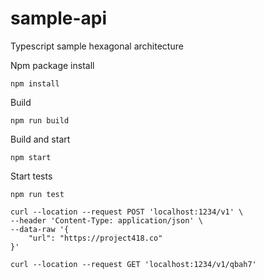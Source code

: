 # sample-api
Typescript sample hexagonal architecture

Npm package install
```
npm install
```

Build
```
npm run build
```

Build and start
```
npm start
```

Start tests
```
npm run test
```

```
curl --location --request POST 'localhost:1234/v1' \
--header 'Content-Type: application/json' \
--data-raw '{
    "url": "https://project418.co"
}'
```
``` 
curl --location --request GET 'localhost:1234/v1/qbah7'
```
